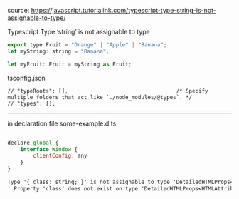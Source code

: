 source:
https://javascript.tutorialink.com/typescript-type-string-is-not-assignable-to-type/

Typescript Type ‘string’ is not assignable to type

```js
export type Fruit = "Orange" | "Apple" | "Banana";
let myString: string = "Banana";

let myFruit: Fruit = myString as Fruit;

```

tsconfig.json

    // "typeRoots": [],                                  /* Specify multiple folders that act like `./node_modules/@types`. */
    // "types": [],  



---
in declaration file
some-example.d.ts

```js

declare global {
    interface Window {
        clientConfig: any
    }
}
```


```txt
Type '{ class: string; }' is not assignable to type 'DetailedHTMLProps<HTMLAttributes<HTMLSpanElement>, HTMLSpanElement>'.
  Property 'class' does not exist on type 'DetailedHTMLProps<HTMLAttributes<HTMLSpanElement>, HTMLSpanElement>'. Did you mean 'className'?
```